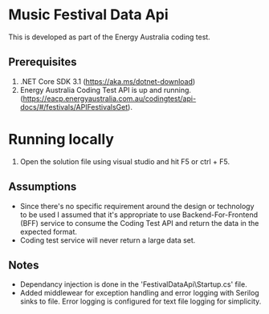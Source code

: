 # Music Festival Data Api
This is developed as part of the Energy Australia coding test.

## Prerequisites

1. .NET Core SDK 3.1 (https://aka.ms/dotnet-download)
2. Energy Australia Coding Test API is up and running. (https://eacp.energyaustralia.com.au/codingtest/api-docs/#/festivals/APIFestivalsGet).

# Running locally

1. Open the solution file using visual studio and hit F5 or ctrl + F5.


## Assumptions

- Since there's no specific requirement around the design or technology to be used I assumed that it's appropriate to use Backend-For-Frontend (BFF) service to consume the Coding Test API and return the data in the expected format.
- Coding test service will never return a large data set.

## Notes

- Dependancy injection is done in the 'FestivalDataApi\Startup.cs' file.
- Added middlewear for exception handling and error logging with Serilog sinks to file. Error logging is configured for text file logging for simplicity.

